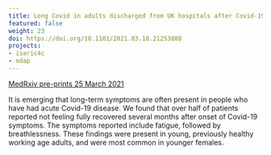 ```yaml
---
title: Long Covid in adults discharged from UK hospitals after Covid-19
featured: false
weight: 23
doi: https://doi.org/10.1101/2021.03.18.21253888
projects:
- isaric4c
- odap
---
```


[MedRxiv pre-prints 25 March 2021]({{page.doi}})

It is emerging that long-term symptoms are often present in people who
have had acute Covid-19 disease. We found that over half of patients
reported not feeling fully recovered several months after onset of
Covid-19 symptoms. The symptoms reported include fatigue, followed by
breathlessness. These findings were present in young, previously healthy
working age adults, and were most common in younger females.
